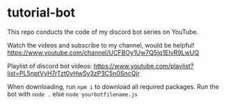 # tutorial-bot
This repo conducts the code of my discord bot series on YouTube.

Watch the videos and subscribe to my channel, would be helpful!
https://www.youtube.com/channel/UCFBOy1Uw7Q5jq1EIvR9LwUQ

Playlist of discord bot videos: https://www.youtube.com/playlist?list=PL5nptVvH7rTzt0vHwSy3zP3C5n0SncQjr

When downloading, run `npm i` to download all required packages.
Run the bot with `node .` else `node yourbotfilename.js`
